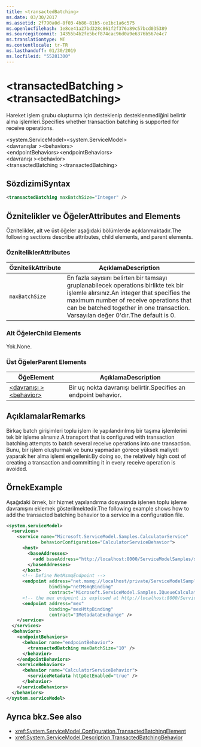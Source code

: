 ```yaml
---
title: <transactedBatching>
ms.date: 03/30/2017
ms.assetid: 2f790a0d-8f03-4b86-81b5-ce1bc1a6c575
ms.openlocfilehash: 1e8ce41a27bd328c861f2f376a89c57bcd035389
ms.sourcegitcommit: 14355b4b2fe5bcf874cac96d0a9e6376b567e4c7
ms.translationtype: MT
ms.contentlocale: tr-TR
ms.lasthandoff: 01/30/2019
ms.locfileid: "55281300"
---
```

# <a name="transactedbatching"></a><span data-ttu-id="a0779-101">\<transactedBatching ></span><span class="sxs-lookup"><span data-stu-id="a0779-101">\<transactedBatching></span></span>
<span data-ttu-id="a0779-102">Hareket işlem grubu oluşturma için desteklenip desteklenmediğini belirtir alma işlemleri.</span><span class="sxs-lookup"><span data-stu-id="a0779-102">Specifies whether transaction batching is supported for receive operations.</span></span>  
  
 <span data-ttu-id="a0779-103">\<system.ServiceModel></span><span class="sxs-lookup"><span data-stu-id="a0779-103">\<system.ServiceModel></span></span>  
<span data-ttu-id="a0779-104">\<davranışlar ></span><span class="sxs-lookup"><span data-stu-id="a0779-104">\<behaviors></span></span>  
<span data-ttu-id="a0779-105">\<endpointBehaviors></span><span class="sxs-lookup"><span data-stu-id="a0779-105">\<endpointBehaviors></span></span>  
<span data-ttu-id="a0779-106">\<davranışı ></span><span class="sxs-lookup"><span data-stu-id="a0779-106">\<behavior></span></span>  
<span data-ttu-id="a0779-107">\<transactedBatching ></span><span class="sxs-lookup"><span data-stu-id="a0779-107">\<transactedBatching></span></span>  
  
## <a name="syntax"></a><span data-ttu-id="a0779-108">Sözdizimi</span><span class="sxs-lookup"><span data-stu-id="a0779-108">Syntax</span></span>  
  
```xml  
<transactedBatching maxBatchSize="Integer" />
```  
  
## <a name="attributes-and-elements"></a><span data-ttu-id="a0779-109">Öznitelikler ve Öğeler</span><span class="sxs-lookup"><span data-stu-id="a0779-109">Attributes and Elements</span></span>  
 <span data-ttu-id="a0779-110">Öznitelikler, alt ve üst öğeler aşağıdaki bölümlerde açıklanmaktadır.</span><span class="sxs-lookup"><span data-stu-id="a0779-110">The following sections describe attributes, child elements, and parent elements.</span></span>  
  
### <a name="attributes"></a><span data-ttu-id="a0779-111">Öznitelikler</span><span class="sxs-lookup"><span data-stu-id="a0779-111">Attributes</span></span>  
  
|<span data-ttu-id="a0779-112">Öznitelik</span><span class="sxs-lookup"><span data-stu-id="a0779-112">Attribute</span></span>|<span data-ttu-id="a0779-113">Açıklama</span><span class="sxs-lookup"><span data-stu-id="a0779-113">Description</span></span>|  
|---------------|-----------------|  
|`maxBatchSize`|<span data-ttu-id="a0779-114">En fazla sayısını belirten bir tamsayı gruplanabilecek operations birlikte tek bir işlemle alırsınız.</span><span class="sxs-lookup"><span data-stu-id="a0779-114">An integer that specifies the maximum number of receive operations that can be batched together in one transaction.</span></span> <span data-ttu-id="a0779-115">Varsayılan değer 0'dır.</span><span class="sxs-lookup"><span data-stu-id="a0779-115">The default is 0.</span></span>|  
  
### <a name="child-elements"></a><span data-ttu-id="a0779-116">Alt Öğeler</span><span class="sxs-lookup"><span data-stu-id="a0779-116">Child Elements</span></span>  
 <span data-ttu-id="a0779-117">Yok.</span><span class="sxs-lookup"><span data-stu-id="a0779-117">None.</span></span>  
  
### <a name="parent-elements"></a><span data-ttu-id="a0779-118">Üst Öğeler</span><span class="sxs-lookup"><span data-stu-id="a0779-118">Parent Elements</span></span>  
  
|<span data-ttu-id="a0779-119">Öğe</span><span class="sxs-lookup"><span data-stu-id="a0779-119">Element</span></span>|<span data-ttu-id="a0779-120">Açıklama</span><span class="sxs-lookup"><span data-stu-id="a0779-120">Description</span></span>|  
|-------------|-----------------|  
|[<span data-ttu-id="a0779-121">\<davranışı ></span><span class="sxs-lookup"><span data-stu-id="a0779-121">\<behavior></span></span>](../../../../../docs/framework/configure-apps/file-schema/wcf/behavior-of-endpointbehaviors.md)|<span data-ttu-id="a0779-122">Bir uç nokta davranışı belirtir.</span><span class="sxs-lookup"><span data-stu-id="a0779-122">Specifies an endpoint behavior.</span></span>|  
  
## <a name="remarks"></a><span data-ttu-id="a0779-123">Açıklamalar</span><span class="sxs-lookup"><span data-stu-id="a0779-123">Remarks</span></span>  
 <span data-ttu-id="a0779-124">Birkaç batch girişimleri toplu işlem ile yapılandırılmış bir taşıma işlemlerini tek bir işleme alırsınız.</span><span class="sxs-lookup"><span data-stu-id="a0779-124">A transport that is configured with transaction batching attempts to batch several receive operations into one transaction.</span></span> <span data-ttu-id="a0779-125">Bunu, bir işlem oluşturmak ve bunu yapmadan görece yüksek maliyeti yaparak her alma işlemi engellenir.</span><span class="sxs-lookup"><span data-stu-id="a0779-125">By doing so, the relatively high cost of creating a transaction and committing it in every receive operation is avoided.</span></span>  
  
## <a name="example"></a><span data-ttu-id="a0779-126">Örnek</span><span class="sxs-lookup"><span data-stu-id="a0779-126">Example</span></span>  
 <span data-ttu-id="a0779-127">Aşağıdaki örnek, bir hizmet yapılandırma dosyasında işlenen toplu işleme davranışını eklemek gösterilmektedir.</span><span class="sxs-lookup"><span data-stu-id="a0779-127">The following example shows how to add the transacted batching behavior to a service in a configuration file.</span></span>  
  
```xml  
<system.serviceModel>
  <services>
    <service name="Microsoft.ServiceModel.Samples.CalculatorService"
             behaviorConfiguration="CalculatorServiceBehavior">
      <host>
        <baseAddresses>
          <add baseAddress="http://localhost:8000/ServiceModelSamples/service" />
        </baseAddresses>
      </host>
      <!-- Define NetMsmqEndpoint -->
      <endpoint address="net.msmq://localhost/private/ServiceModelSamples"
                binding="netMsmqBinding"
                contract="Microsoft.ServiceModel.Samples.IQueueCalculator" />
      <!-- the mex endpoint is explosed at http://localhost:8000/ServiceModelSamples/service/mex -->
      <endpoint address="mex"
                binding="mexHttpBinding"
                contract="IMetadataExchange" />
    </service>
  </services>
  <behaviors>
    <endpointBehaviors>
      <behavior name="endpointBehavior">
        <transactedBatching maxBatchSize="10" />
      </behavior>
    </endpointBehaviors>
    <serviceBehaviors>
      <behavior name="CalculatorServiceBehavior">
        <serviceMetadata httpGetEnabled="true" />
      </behavior>
    </serviceBehaviors>
  </behaviors>
</system.serviceModel>
```  
  
## <a name="see-also"></a><span data-ttu-id="a0779-128">Ayrıca bkz.</span><span class="sxs-lookup"><span data-stu-id="a0779-128">See also</span></span>
- <xref:System.ServiceModel.Configuration.TransactedBatchingElement>
- <xref:System.ServiceModel.Description.TransactedBatchingBehavior>
